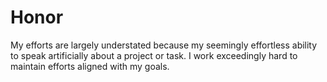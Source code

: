 # Honor
My efforts are largely understated because my seemingly effortless ability to speak artificially about a project or task. I work exceedingly hard to maintain efforts aligned with my goals. 
